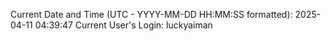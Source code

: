 Current Date and Time (UTC - YYYY-MM-DD HH:MM:SS formatted): 2025-04-11 04:39:47
Current User's Login: luckyaiman
